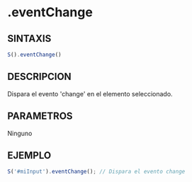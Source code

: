 # .eventChange

## SINTAXIS
```javascript
S().eventChange()
```

## DESCRIPCION
Dispara el evento 'change' en el elemento seleccionado.

## PARAMETROS
Ninguno

## EJEMPLO
```javascript
S('#miInput').eventChange(); // Dispara el evento change
```